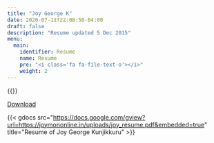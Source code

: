 ```yaml
---
title: "Joy George K"
date: 2020-07-11T22:08:50-04:00
draft: false
description: "Resume updated 5 Dec 2015"
menu:
  main:
    identifier: Resume
    name: Resume
    pre: "<i class='fa fa-file-text-o'></i>"
    weight: 2
---
```


{{<stackoverflow-badge userid="181832">}}

[Download](https://joymononline.in/uploads/joy_resume.pdf)

{{< gdocs src="https://docs.google.com/gview?url=https://joymononline.in/uploads/joy_resume.pdf&embedded=true" title="Resume of Joy George Kunjikkuru" >}}